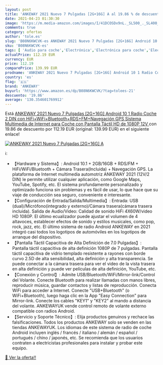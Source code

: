 ```yaml
---
layout: post
title: 'ANKEWAY 2021 Nuevo 7 Pulgadas [2G+16G] A al 19.86 % de descuento'
date: 2021-04-23 01:30:30
image: 'https://m.media-amazon.com/images/I/41DCOSDx9nL._SL500_._SL400_.jpg'
comments: true
category: ofertas
author: 'tole.es'
slug: 'B08N6KWCVK-es ANKEWAY 2021 Nuevo 7 Pulgadas [2G+16G] Android 10 1 Radio...'
sku: 'B08N6KWCVK-es'
tags: [ 'Audio para coche','Electrónica','Electrónica para coche','Electrónica para vehículos','Radios para coche','android','ankeway', ]
actualPrice: 112.19 EUR
currency: EUR
price: 112.19
comparePrice: 139.99 EUR
prodname: 'ANKEWAY 2021 Nuevo 7 Pulgadas [2G+16G] Android 10 1 Radio Coche 2 DIN con HiFi+WiFi+Bluetooth+RDS+FM+Navegación GPS  Sistema Multimedia de Internet para Coche con Pantalla Táctil HD de 1080P 12V '
country: 'es'
flag: '🇪🇸'
brand: 'ANKEWAY'
buyurl: 'https://www.amazon.es/dp/B08N6KWCVK/?tag=tolees-21'
descuento: '19.86'
average: '130.354601769912'
---
```


Está [ANKEWAY 2021 Nuevo 7 Pulgadas [2G+16G] Android 10 1 Radio Coche 2 DIN con HiFi+WiFi+Bluetooth+RDS+FM+Navegación GPS  Sistema Multimedia de Internet para Coche con Pantalla Táctil HD de 1080P 12V ](https://www.amazon.es/dp/B08N6KWCVK/?tag=tolees-21) con 19.86 de descuento por 112.19 EUR (original: 139.99 EUR) en el siguiente enlace!

[![ANKEWAY 2021 Nuevo 7 Pulgadas [2G+16G] A](https://m.media-amazon.com/images/I/41DCOSDx9nL._SL500_._SL400_.jpg)](https://www.amazon.es/dp/B08N6KWCVK/?tag=tolees-21)

ℹ️:

- 【Hardware y Sistema】: Android 10.1 + 2GB/16GB + RDS/FM + HiFi/WiFi/Bluetooth + Cámara Trasera(Incluida) + Navegación GPS. La plataforma de Internet multimedia automotriz ANKEWAY 2021 (12V/2 DIN) le permite utilizar cualquier aplicación, como Google Maps, YouTube, Spotify, etc. El sistema profundamente personalizado y optimizado funciona sin problemas y es fácil de usar, lo que hace que su viaje de conducción sea seguro, conveniente e interesante.
- 【Configuración de Entrada/Salida/Multimedia】: Entrada: USB (dual)/Micrófono(integrado y externo)/Cámara trasera(cámara trasera incluida). Salida de Audio/Video: Calidad de sonido HiFi 4X60W/video HD 1080P. El último ecualizador puede ajustar el volumen de 4 altavoces, establecer efectos de sonido y estilos musicales, como pop, rock, jazz, etc. El último sistema de radio Android ANKEWAY en 2021 integró casi todos los logotipos de automóviles en los logotipos de arranque del dispositivo.
- 【Pantalla Táctil Capacitiva de Alta Definición de 7.0 Pulgadas】: Pantalla táctil capacitiva de alta definición 1080P de 7 pulgadas. Pantalla táctil capacitiva de vidrio templado resistente a rayones con borde curvo 2.5D de alta sensibilidad, alta definición y alta transparencia. Se puede conectar a la cámara trasera para ver el video de la vista trasera en alta definición y puede ver películas de alta definición, YouTube, etc.
- 【Conexión y Control】: Admite USB/Bluetooth/WiFi/Mirror-link/Control del Volante. Conecte Bluetooth para realizar llamadas con manos libres, reproducir música, guardar contactos y listas de reproducción. Conecta WiFi para acceder a Internet. Conecte "USB+Bluetooth" (o WiFi+Bluetooth), luego haga clic en la App "Easy Connection" para Mirror-link. Conecte los cables "KEY1" y "KEY2" al mando a distancia del volante. ANKEWAYUK vende control remoto de volante externo compatible con radios Android.
- 【Servicio y Soporte Técnico】: Elija productos genuinos y rechace las falsificaciones. Todos los productos ANKEWAY solo se venden en las tiendas ANKEWAYUK. Los idiomas de este sistema de radio de coche Android incluyen inglés / francés / italiano / alemán / español / portugués / chino / japonés, etc. Se recomienda que los usuarios contraten a electricistas profesionales para instalar y probar este equipo.

[🛒 Ver la oferta!!](https://www.amazon.es/dp/B08N6KWCVK/?tag=tolees-21)
